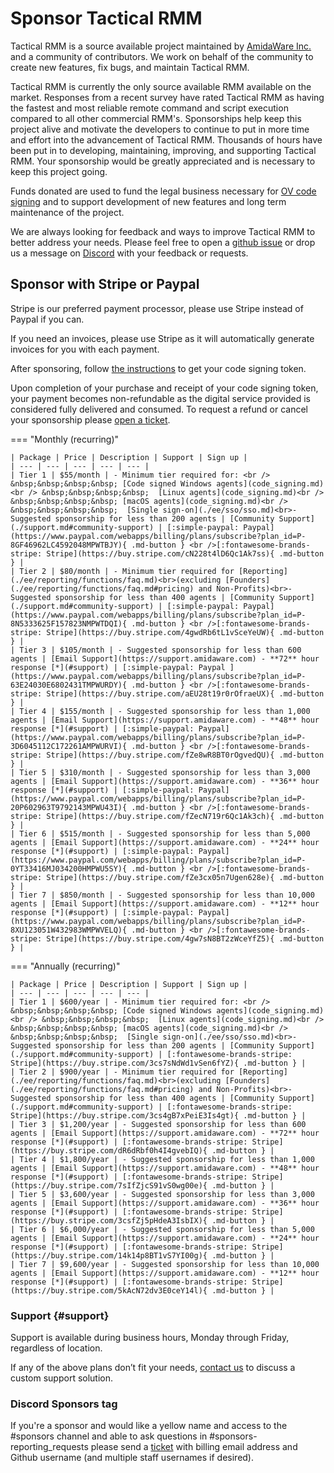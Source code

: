 # Sponsor Tactical RMM

Tactical RMM is a source available project maintained by [AmidaWare Inc.](https://github.com/amidaware) and a community of contributors. We work on behalf of the community to create new features, fix bugs, and maintain Tactical RMM.

Tactical RMM is currently the only source available RMM available on the market. Responses from a recent survey have rated Tactical RMM as having the fastest and most reliable remote command and script execution compared to all other commercial RMM's. Sponsorships help keep this project alive and motivate the developers to continue to put in more time and effort into the advancement of Tactical RMM. Thousands of hours have been put in to developing, maintaining, improving, and supporting Tactical RMM. Your sponsorship would be greatly appreciated and is necessary to keep this project going.

Funds donated are used to fund the legal business necessary for [OV code signing](code_signing.md#why-should-i-pay-for-code-signing) and to support development of new features and long term maintenance of the project.

We are always looking for feedback and ways to improve Tactical RMM to better address your needs. Please feel free to open a [github issue](https://github.com/amidaware/tacticalrmm/issues) or drop us a message on [Discord](https://discord.gg/upGTkWp) with your feedback or requests.

## Sponsor with Stripe or Paypal

Stripe is our preferred payment processor, please use Stripe instead of Paypal if you can.

If you need an invoices, please use Stripe as it will automatically generate invoices for you with each payment.

After sponsoring, follow [the instructions](code_signing.md#code-signing) to get your code signing token.

Upon completion of your purchase and receipt of your code signing token, your payment becomes non-refundable as the digital service provided is considered fully delivered and consumed. To request a refund or cancel your sponsorship please [open a ticket](https://support.amidaware.com/).


=== "Monthly (recurring)"

    | Package | Price | Description | Support | Sign up |
    | --- | --- | --- | --- | --- |
    | Tier 1 | $55/month | - Minimum tier required for: <br /> &nbsp;&nbsp;&nbsp;&nbsp; [Code signed Windows agents](code_signing.md)<br /> &nbsp;&nbsp;&nbsp;&nbsp;  [Linux agents](code_signing.md)<br /> &nbsp;&nbsp;&nbsp;&nbsp; [macOS agents](code_signing.md)<br /> &nbsp;&nbsp;&nbsp;&nbsp;  [Single sign-on](./ee/sso/sso.md)<br>- Suggested sponsorship for less than 200 agents | [Community Support](./support.md#community-support) | [:simple-paypal: Paypal](https://www.paypal.com/webapps/billing/plans/subscribe?plan_id=P-8GF46962LC4592048MPWTBJY){ .md-button } <br />[:fontawesome-brands-stripe: Stripe](https://buy.stripe.com/cN228t4lD6Qc1Ak7ss){ .md-button } |
    | Tier 2 | $80/month | - Minimum tier required for [Reporting](./ee/reporting/functions/faq.md)<br>(excluding [Founders](./ee/reporting/functions/faq.md#pricing) and Non-Profits)<br>- Suggested sponsorship for less than 400 agents | [Community Support](./support.md#community-support) | [:simple-paypal: Paypal](https://www.paypal.com/webapps/billing/plans/subscribe?plan_id=P-8N5333625F157823NMPWTDQI){ .md-button } <br />[:fontawesome-brands-stripe: Stripe](https://buy.stripe.com/4gwdRb6tL1vSceYeUW){ .md-button } |
    | Tier 3 | $105/month | - Suggested sponsorship for less than 600 agents | [Email Support](https://support.amidaware.com) - **72** hour response [*](#support) | [:simple-paypal: Paypal ](https://www.paypal.com/webapps/billing/plans/subscribe?plan_id=P-63E24030E6802431TMPWURDY){ .md-button } <br />[:fontawesome-brands-stripe: Stripe](https://buy.stripe.com/aEU28t19r0rOfraeUX){ .md-button } |
    | Tier 4 | $155/month | - Suggested sponsorship for less than 1,000 agents | [Email Support](https://support.amidaware.com) - **48** hour response [*](#support) | [:simple-paypal: Paypal](https://www.paypal.com/webapps/billing/plans/subscribe?plan_id=P-3D6045112C172261AMPWURVI){ .md-button } <br />[:fontawesome-brands-stripe: Stripe](https://buy.stripe.com/fZe8wR8BT0rOgvedQU){ .md-button } |
    | Tier 5 | $310/month | - Suggested sponsorship for less than 3,000 agents | [Email Support](https://support.amidaware.com) - **36** hour response [*](#support) | [:simple-paypal: Paypal](https://www.paypal.com/webapps/billing/plans/subscribe?plan_id=P-20P602963T9792143MPWU43I){ .md-button } <br />[:fontawesome-brands-stripe: Stripe](https://buy.stripe.com/fZecN719r6Qc1Ak3ch){ .md-button } |
    | Tier 6 | $515/month | - Suggested sponsorship for less than 5,000 agents | [Email Support](https://support.amidaware.com) - **24** hour response [*](#support) | [:simple-paypal: Paypal](https://www.paypal.com/webapps/billing/plans/subscribe?plan_id=P-0YT33416MJ034200HMPWU5SY){ .md-button } <br />[:fontawesome-brands-stripe: Stripe](https://buy.stripe.com/fZe3cx05n7Ugen628e){ .md-button } |
    | Tier 7 | $850/month | - Suggested sponsorship for less than 10,000 agents | [Email Support](https://support.amidaware.com) - **12** hour response [*](#support) | [:simple-paypal: Paypal](https://www.paypal.com/webapps/billing/plans/subscribe?plan_id=P-8XU123051W432983WMPWVELQ){ .md-button } <br />[:fontawesome-brands-stripe: Stripe](https://buy.stripe.com/4gw7sN8BT2zWceYfZ5){ .md-button } |

=== "Annually (recurring)"

    | Package | Price | Description | Support | Sign up |
    | --- | --- | --- | --- | --- |
    | Tier 1 | $600/year | - Minimum tier required for: <br /> &nbsp;&nbsp;&nbsp;&nbsp; [Code signed Windows agents](code_signing.md)<br /> &nbsp;&nbsp;&nbsp;&nbsp;  [Linux agents](code_signing.md)<br /> &nbsp;&nbsp;&nbsp;&nbsp; [macOS agents](code_signing.md)<br /> &nbsp;&nbsp;&nbsp;&nbsp;  [Single sign-on](./ee/sso/sso.md)<br>- Suggested sponsorship for less than 200 agents | [Community Support](./support.md#community-support) | [:fontawesome-brands-stripe: Stripe](https://buy.stripe.com/3cs7sNdWd1vSen6fYZ){ .md-button } |
    | Tier 2 | $900/year | - Minimum tier required for [Reporting](./ee/reporting/functions/faq.md)<br>(excluding [Founders](./ee/reporting/functions/faq.md#pricing) and Non-Profits)<br>- Suggested sponsorship for less than 400 agents | [Community Support](./support.md#community-support) | [:fontawesome-brands-stripe: Stripe](https://buy.stripe.com/3cs4gB7xPeiE3Is4gt){ .md-button } |
    | Tier 3 | $1,200/year | - Suggested sponsorship for less than 600 agents | [Email Support](https://support.amidaware.com) - **72** hour response [*](#support) | [:fontawesome-brands-stripe: Stripe](https://buy.stripe.com/dR6dRbf0h4I4gvebIQ){ .md-button } |
    | Tier 4 | $1,800/year | - Suggested sponsorship for less than 1,000 agents | [Email Support](https://support.amidaware.com) - **48** hour response [*](#support) | [:fontawesome-brands-stripe: Stripe](https://buy.stripe.com/7sIfZjcS91vS0wg00e){ .md-button } |
    | Tier 5 | $3,600/year | - Suggested sponsorship for less than 3,000 agents | [Email Support](https://support.amidaware.com) - **36** hour response [*](#support) | [:fontawesome-brands-stripe: Stripe](https://buy.stripe.com/3csfZj5pHdeA3IsbIX){ .md-button } |
    | Tier 6 | $6,000/year | - Suggested sponsorship for less than 5,000 agents | [Email Support](https://support.amidaware.com) - **24** hour response [*](#support) | [:fontawesome-brands-stripe: Stripe](https://buy.stripe.com/14k14p8BT1vS7YI00g){ .md-button } |
    | Tier 7 | $9,600/year | - Suggested sponsorship for less than 10,000 agents | [Email Support](https://support.amidaware.com) - **12** hour response [*](#support) | [:fontawesome-brands-stripe: Stripe](https://buy.stripe.com/5kAcN72dv3E0ceY14l){ .md-button } |


### Support {#support}
Support is available during business hours, Monday through Friday, regardless of location. 

If any of the above plans don’t fit your needs, [contact us](https://support.amidaware.com) to discuss a custom support solution.

### Discord Sponsors tag

If you're a sponsor and would like a yellow name and access to the #sponsors channel and able to ask questions in #sponsors-reporting_requests please send a [ticket](https://support.amidaware.com/) with billing email address and Github username (and multiple staff usernames if desired).
